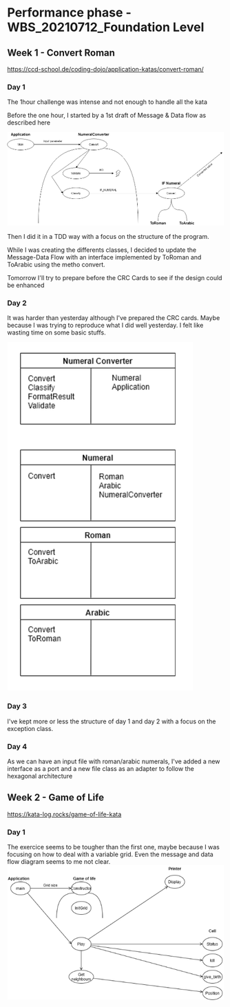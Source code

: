 # Performance phase - WBS_20210712_Foundation Level

## Week 1 - Convert Roman 
https://ccd-school.de/coding-dojo/application-katas/convert-roman/

### Day 1
The 1hour challenge was intense and not enough to handle all the kata

Before the one hour, I started by a 1st draft of Message & Data flow as described here

![alt text](https://github.com/walibens/WBS_20210712_FL/blob/main/MDF1.png)

Then I did it in a TDD way with a focus on the structure of the program.

While I was creating the differents classes, I decided to update the Message-Data Flow with an interface implemented by ToRoman and ToArabic using the metho convert.

Tomorrow I'll try to prepare before the CRC Cards to see if the design could be enhanced

### Day 2
It was harder than yesterday although I've prepared the CRC cards. Maybe because I was trying to reproduce what I did well yesterday.
I felt like wasting time on some basic stuffs.

![alt text](https://github.com/walibens/WBS_20210712_FL/blob/main/CRC1.png)


### Day 3
I've kept more or less the structure of day 1 and day 2 with a focus on the exception class.


### Day 4
As we can have an input file with roman/arabic numerals, I've added a new interface as a port and a new file class as an adapter to follow the hexagonal architecture



## Week 2 - Game of Life
https://kata-log.rocks/game-of-life-kata

### Day 1
The exercice seems to be tougher than the first one, maybe because I was focusing on how to deal with a variable grid.
Even the message and data flow diagram seems to me not clear.
![alt text](https://github.com/walibens/WBS_20210712_FL/blob/main/MDF2.png)

